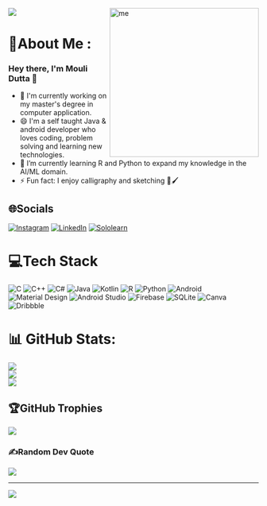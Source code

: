 ![](https://user-images.githubusercontent.com/117016206/229018540-8336a66e-87db-48ef-a37e-39e904d40ae7.png)
<img align="right" alt="me" width="300dp" src="https://user-images.githubusercontent.com/117016206/229030640-bbbd1100-047f-475e-814a-cf3d2499bc15.png"/>

# 💫About Me :
### Hey there, I'm Mouli Dutta 👋
- 🔭 I'm currently working on my master's degree in computer application.
- 😄 I'm a self taught Java & android developer who loves coding, problem solving and learning new technologies.
- 🌱 I’m currently learning R and Python to expand my knowledge in the AI/ML domain.
- ⚡ Fun fact: I enjoy calligraphy and sketching 🎨🖌️

## 🌐Socials
[![Instagram](https://img.shields.io/badge/Instagram-%23E4405F.svg?logo=Instagram&logoColor=white)](https://instagram.com/__hilise__) 
[![LinkedIn](https://img.shields.io/badge/LinkedIn-%230077B5.svg?logo=linkedin&logoColor=white)](https://linkedin.com/in/mouli-dutta) 
[![Sololearn](https://img.shields.io/badge/Sololearn-%2300205B.svg?logo=Sololearn&logoColor=#149EF2)](https://www.sololearn.com/profile/19444596)



# 💻Tech Stack
![C](https://img.shields.io/badge/c-%2300599C.svg?style=plastic&logo=c&logoColor=white) 
![C++](https://img.shields.io/badge/c++-%2300599C.svg?style=plastic&logo=c%2B%2B&logoColor=white)
![C#](https://img.shields.io/badge/c%23-%23239120.svg?style=plastic&logo=c-sharp&logoColor=white)
![Java](https://img.shields.io/badge/java-%23ED8B00.svg?style=plastic&logo=java&logoColor=white) 
![Kotlin](https://img.shields.io/badge/kotlin-%230095D5.svg?style=plastic&logo=kotlin&logoColor=white)
![R](https://img.shields.io/badge/r-%23276DC3.svg?style=plastic&logo=r&logoColor=white) 
![Python](https://img.shields.io/badge/python-%2300599C.svg?style=plastic&logo=r&logoColor=white) 
![Android](https://img.shields.io/badge/Android-%230075B5.svg?style=plastic&logo=Android&logoColor=white) 
![Material Design](https://img.shields.io/badge/MaterialDesign-%23757575.svg?style=plastic&logo=MaterialDesign&logoColor=white)
![Android Studio](https://img.shields.io/badge/AndroidStudio-%23512BD4.svg?style=plastic&logo=AndroidStudio&logoColor=white) 
![Firebase](https://img.shields.io/badge/firebase-%23039BE5.svg?style=plastic&logo=firebase) 
![SQLite](https://img.shields.io/badge/sqlite-%2307405e.svg?style=plastic&logo=sqlite&logoColor=white) 
![Canva](https://img.shields.io/badge/Canva-%2300C4CC.svg?style=plastic&logo=Canva&logoColor=white) 
![Dribbble](https://img.shields.io/badge/Dribbble-EA4C89?style=plastic&logo=dribbble&logoColor=white) 

# 📊 GitHub Stats:
![](https://github-readme-stats.vercel.app/api?username=mouli-dutta&theme=dark&hide_border=false&include_all_commits=false&count_private=false)<br/>
![](https://github-readme-streak-stats.herokuapp.com/?user=mouli-dutta&theme=dark&hide_border=false)<br/>
![](https://github-readme-stats.vercel.app/api/top-langs/?username=mouli-dutta&theme=dark&hide_border=false&include_all_commits=false&count_private=false&layout=compact)

## 🏆GitHub Trophies
![](https://github-trophies.vercel.app/?username=mouli-dutta&theme=dracula&no-frame=false&no-bg=false&margin-w=4)

### ✍️Random Dev Quote
![](https://quotes-github-readme.vercel.app/api?type=horizontal&theme=dark)

---
[![](https://visitcount.itsvg.in/api?id=mouli-dutta&icon=0&color=0)](https://visitcount.itsvg.in)
